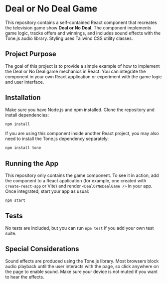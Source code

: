 # Deal or No Deal Game

This repository contains a self-contained React component that recreates the television game show **Deal or No Deal**. The component implements game logic, tracks offers and winnings, and includes sound effects with the Tone.js audio library. Styling uses Tailwind CSS utility classes.

## Project Purpose

The goal of this project is to provide a simple example of how to implement the Deal or No Deal game mechanics in React. You can integrate the component in your own React application or experiment with the game logic and user interface.

## Installation

Make sure you have Node.js and npm installed. Clone the repository and install dependencies:

```bash
npm install
```

If you are using this component inside another React project, you may also need to install the Tone.js dependency separately:

```bash
npm install tone
```

## Running the App

This repository only contains the game component. To see it in action, add the component to a React application (for example, one created with `create-react-app` or Vite) and render `<DealOrNoDealGame />` in your app. Once integrated, start your app as usual:

```bash
npm start
```

## Tests

No tests are included, but you can run `npm test` if you add your own test suite.

## Special Considerations

Sound effects are produced using the Tone.js library. Most browsers block audio playback until the user interacts with the page, so click anywhere on the page to enable sound. Make sure your device is not muted if you want to hear the effects.
